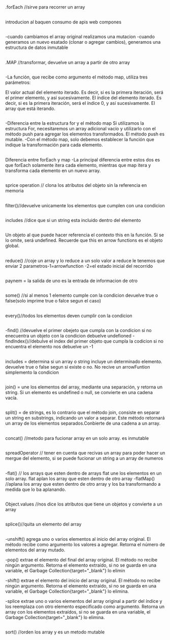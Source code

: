 ##
.forEach //sirve para recorrer un array

##
introducion al baquen 
consumo de apis
web compones
##
-cuando cambiamos el array original realizamos una mutacion
-cuando generamos un nuevo esatado (clonar o agregar cambios), generamos una estructura de datos inmutable
##
.MAP //transformar, devuelve un array a partir de otro array
##
-La función, que recibe como argumento el método map, utiliza tres parámetros:

El valor actual del elemento iterado. Es decir, si es la primera iteración, será el primer elemento, y así sucesivamente.
El índice del elemento iterado. Es decir, si es la primera iteración, será el índice 0, y así sucesivamente.
El array que está iterando.
##
-Diferencia entre la estructura for y el método map
Si utilizamos la estructura For, necesitaremos un array adicional vacío y utilizarlo con el método push para agregar los elementos transformados. El método push es mutable.
-Con el método map, solo debemos establecer la función que indique la transformación para cada elemento.
##
Diferencia entre forEach y map
-La principal diferencia entre estos dos es que forEach solamente itera cada elemento, mientras que map itera y transforma cada elemento en un nuevo array.
##
sprice operation // clona los atributos del objeto sin la referencia en memoria
##
filter()//devuelve unicamente los elementos que cumplen con una condicion
##
includes //dice que si un string esta incluido dentro del elemento
##
Un objeto al que puede hacer referencia el contexto this en la función. Si se lo omite, será undefined. Recuerde que this en arrow functions es el objeto global.
##
reduce() //coje un array y lo reduce a un solo valor
a reduce le tenemos que enviar 2 parametros-1=arrowfunction -2=el estado inicial del recorrido
##
paynem = la salida de uno es la entrada de informacion de otro

##
some() //si al menos 1 elemento cumple con la condicion devuelve true o false(solo imprime true o falce segun el caso)
##
every()//todos los elementos deven cumplir con la condicion
##
-find() //devuelve el primer obejeto que cumpla con la condicion
si no enecuentra un objeto con la condicion debuelve undefioned
-findIndex()//debulve el index del primer objeto que cumpla la codicion
si no encuentra el elemento nos debuelve un -1

##
includes = determina si un array o string incluye un determinado elemento. devuelve true o false segun si existe o no.
No recive un arrowFuntion simplemento la condicion 
##
join() = une los elementos del array, mediante una separación, y retorna un string. Si un elemento es undefined o null, se convierte en una cadena vacía.
##
split() = de strings, es lo contrario que el método join, consiste en separar un string en substrings, indicando un valor a separar. Este método retornará un array de los elementos separados.Conbierte de una cadena a un array.

##
concat() //metodo para fucionar array en un solo array. es inmutable 

##
spreadOperator // tener en cuenta que recivas un array para poder hacer un mergue del elemento, si se puede fucionar un string a un array de numeros

##
-flat() // los arrays que esten dentro de arrays flat une los elementos en un solo array.
flat aplan los array que esten dentro de otro array
-flatMap() //aplana los array que esten dentro de otro array y los ba transformando a medida que lo ba aplanando.

## 
Object.values //nos dice los atributos que tiene un objetos y convierte a un array

##
splice()//quita un elemento del array 

##
-unshift() agrega uno o varios elementos al inicio del array original. El método recibe como argumento los valores a agregar. Retorna el número de elementos del array mutado.

-pop() extrae el elemento del final del array original. El método no recibe ningún argumento. Retorna el elemento extraído, si no se guarda en una variable, el Garbage Collection{target="_blank"} lo elimin

-shift() extrae el elemento del inicio del array original. El método no recibe ningún argumento. Retorna el elemento extraído, si no se guarda en una variable, el Garbage Collection{target="_blank"} lo elimina.

-splice extrae uno o varios elementos del array original a partir del índice y los reemplaza con otro elemento especificado como argumento. Retorna un array con los elementos extraídos, si no se guarda en una variable, el Garbage Collection{target="_blank"} lo elimina.




##
sort() //orden los array y es un metodo mutable